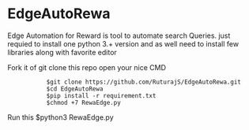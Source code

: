 # EdgeAutoRewa
Edge Automation for Reward is tool to automate search Queries.
just requied to install one python 3.+ version and as well need to install few libraries along with favorite editor


Fork it of git clone this repo 
open your nice CMD

               $git clone https://github.com/RuturajS/EdgeAutoRewa.git
               $cd EdgeAutoRewa
               $pip install -r requirement.txt
               $chmod +7 RewaEdge.py
Run this       $python3 RewaEdge.py 
            
